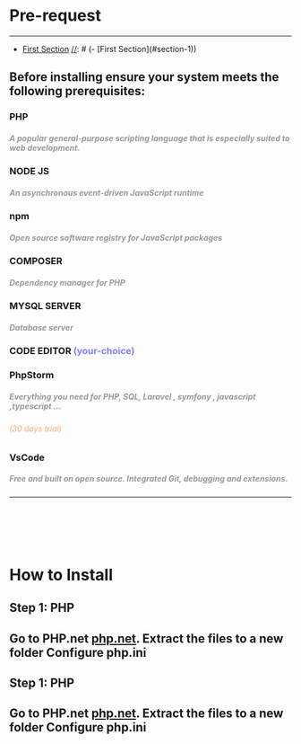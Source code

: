 # Pre-request 

---
[//]: # (- [First Section]&#40;#section-1&#41;)
- [First Section](#section-1)
[//]: # (- [First Section]&#40;#section-1&#41;)

## Before installing ensure your system meets the following prerequisites:

### PHP
##### <span style="color:#999999">A popular general-purpose scripting language that is especially suited to web development.</span>

### NODE JS 
##### <span style="color:#999999">An asynchronous event-driven JavaScript runtime</span>

### npm 
##### <span style="color:#999999">Open source software registry for JavaScript packages</span>

### COMPOSER 
##### <span style="color:#999999">Dependency manager for PHP</span>

### MYSQL SERVER
##### <span style="color:#999999">Database server</span>

### CODE EDITOR <span style="color:#8080ff"> (your-choice) </span>

### PhpStorm 
##### <span style="color:#999999">Everything you need for PHP, SQL, Laravel , symfony , javascript ,typescript ...</span>
###### <span style="color:#ffaa80"> (30 days trial) </span>


### VsCode 
##### <span style="color:#999999">Free and built on open source. Integrated Git, debugging and extensions.</span>

---
<br>
<br>
<br>
<br>



<a name="section-1"></a>
# How to Install

## Step 1: PHP
Go to PHP.net [php.net](https://windows.php.net/download#php-8.2).
Extract the files to a new folder
Configure php.ini
---

<a name="section-2"></a>
## Step 1: PHP
Go to PHP.net [php.net](https://windows.php.net/download#php-8.2).
Extract the files to a new folder
Configure php.ini
---
